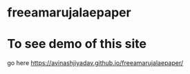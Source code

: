 # freeamarujalaepaper
# To see demo of this site 
  go here    https://avinashjiyadav.github.io/freeamarujalaepaper/
